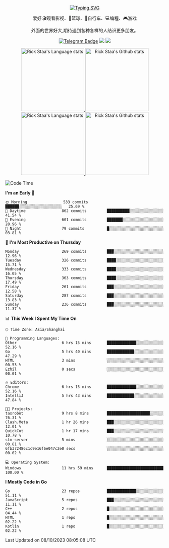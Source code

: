 <div align="center"> 

[![Typing SVG](https://readme-typing-svg.herokuapp.com?size=25&duration=2500&color=eeeeee&vCenter=true&width=200&height=40&lines=Hi+there+%F0%9F%91%8B%F0%9F%8F%BB;I'm+DanBai)](https://git.io/typing-svg)

爱好:🎬观看影视、🏀篮球、🚴自行车、💻编程、🎮游戏

外面的世界好大,期待遇到各种各样的人结识更多朋友。

[![Telegram Badge](https://img.shields.io/badge/-Telegram-blue?style=flat&logo=Telegram&logoColor=white)](https://t.me/danbai9420) 
[![](https://img.shields.io/badge/-Blog-brightgreen?style=flat&logo=Blogger&logoColor=white)](https://p00q.cn)
[![](https://img.shields.io/badge/-Email-red?style=flat&logo=Mail.Ru&logoColor=white)](mailto:danbai@88.com)
</div>

<!-- Light Mode -->
<div align="center"> 
<a href="https://github.com/anuraghazra/github-readme-stats#gh-light-mode-only">
<img height=200 src="https://github-readme-stats.vercel.app/api/top-langs/?username=danbai225&layout=compact&langs_count=10&hide_border=1&role=OWNER,COLLABORATOR#gh-light-mode-only" alt="Rick Staa's Language stats" />
</a>
<a href="https://github.com/anuraghazra/github-readme-stats#gh-light-mode-only">
<img height=200 src="https://github-readme-stats.vercel.app/api?username=danbai225&show_icons=true&count_private=true&line_height=28&hide_border=1&include_all_commits=true&card_width=450&role=OWNER,COLLABORATOR&exclude_repo=github-readme-stats#gh-light-mode-only" alt="Rick Staa's Github stats" />
</a>
</div>

<!-- Dark Mode -->
<div align="center"> 
<a href="https://github.com/anuraghazra/github-readme-stats#gh-dark-mode-only">
<img height=200 src="https://github-readme-stats.vercel.app/api/top-langs/?username=danbai225&layout=compact&langs_count=10&hide_border=1&role=OWNER,COLLABORATOR&theme=github_dark#gh-dark-mode-only" alt="Rick Staa's Language stats" />
</a>
<a href="https://github.com/anuraghazra/github-readme-stats#gh-dark-mode-only">
<img height=200 src="https://github-readme-stats.vercel.app/api?username=danbai225&show_icons=true&count_private=true&line_height=28&hide_border=1&include_all_commits=true&card_width=450&role=OWNER,COLLABORATOR&exclude_repo=github-readme-stats&theme=github_dark#gh-dark-mode-only" alt="Rick Staa's Github stats" />
</a>
</div>

<!--START_SECTION:waka-->
![Code Time](http://img.shields.io/badge/Code%20Time-1%2C220%20hrs%2024%20mins-blue)

**I'm an Early 🐤** 

```text
🌞 Morning                533 commits         ██████░░░░░░░░░░░░░░░░░░░   25.69 % 
🌆 Daytime                862 commits         ██████████░░░░░░░░░░░░░░░   41.54 % 
🌃 Evening                601 commits         ███████░░░░░░░░░░░░░░░░░░   28.96 % 
🌙 Night                  79 commits          █░░░░░░░░░░░░░░░░░░░░░░░░   03.81 % 
```
📅 **I'm Most Productive on Thursday** 

```text
Monday                   269 commits         ███░░░░░░░░░░░░░░░░░░░░░░   12.96 % 
Tuesday                  326 commits         ████░░░░░░░░░░░░░░░░░░░░░   15.71 % 
Wednesday                333 commits         ████░░░░░░░░░░░░░░░░░░░░░   16.05 % 
Thursday                 363 commits         ████░░░░░░░░░░░░░░░░░░░░░   17.49 % 
Friday                   261 commits         ███░░░░░░░░░░░░░░░░░░░░░░   12.58 % 
Saturday                 287 commits         ███░░░░░░░░░░░░░░░░░░░░░░   13.83 % 
Sunday                   236 commits         ███░░░░░░░░░░░░░░░░░░░░░░   11.37 % 
```


📊 **This Week I Spent My Time On** 

```text
🕑︎ Time Zone: Asia/Shanghai

💬 Programming Languages: 
Other                    6 hrs 15 mins       █████████████░░░░░░░░░░░░   52.16 % 
Go                       5 hrs 40 mins       ████████████░░░░░░░░░░░░░   47.29 % 
HTML                     3 mins              ░░░░░░░░░░░░░░░░░░░░░░░░░   00.53 % 
Ezhil                    0 secs              ░░░░░░░░░░░░░░░░░░░░░░░░░   00.01 % 

🔥 Editors: 
Chrome                   6 hrs 15 mins       █████████████░░░░░░░░░░░░   52.16 % 
IntelliJ                 5 hrs 43 mins       ████████████░░░░░░░░░░░░░   47.84 % 

🐱‍💻 Projects: 
taxrobot                 9 hrs 8 mins        ███████████████████░░░░░░   76.31 % 
Clash.Meta               1 hr 26 mins        ███░░░░░░░░░░░░░░░░░░░░░░   12.01 % 
QuickCut                 1 hr 17 mins        ███░░░░░░░░░░░░░░░░░░░░░░   10.78 % 
stm-server               5 mins              ░░░░░░░░░░░░░░░░░░░░░░░░░   00.81 % 
6fb372486c1c9e16f6e047c2e0 secs              ░░░░░░░░░░░░░░░░░░░░░░░░░   00.02 % 

💻 Operating System: 
Windows                  11 hrs 59 mins      █████████████████████████   100.00 % 
```

**I Mostly Code in Go** 

```text
Go                       23 repos            █████████████░░░░░░░░░░░░   51.11 % 
JavaScript               5 repos             ███░░░░░░░░░░░░░░░░░░░░░░   11.11 % 
C++                      2 repos             █░░░░░░░░░░░░░░░░░░░░░░░░   04.44 % 
HTML                     1 repo              █░░░░░░░░░░░░░░░░░░░░░░░░   02.22 % 
Kotlin                   1 repo              █░░░░░░░░░░░░░░░░░░░░░░░░   02.22 % 
```




 Last Updated on 08/10/2023 08:05:08 UTC
<!--END_SECTION:waka-->
